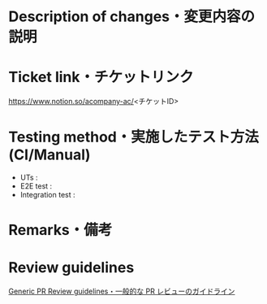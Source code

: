 # Description of changes・変更内容の説明

# Ticket link・チケットリンク
https://www.notion.so/acompany-ac/<チケットID>

# Testing method・実施したテスト方法 (CI/Manual)
- UTs : 
- E2E test : 
- Integration test : 


# Remarks・備考


# Review guidelines
[Generic PR Review guidelines・一般的な PR レビューのガイドライン](https://www.notion.so/acompany-ac/Generic-PR-Review-guidelines-PR-13b269d8558680f6918bdccee7812efb?pvs=4)
